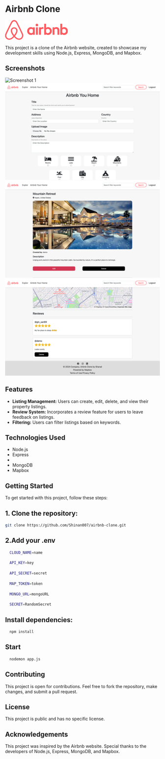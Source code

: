 # Airbnb Clone

![Airbnb Clone](/public//assets/Logo.svg)

This project is a clone of the Airbnb website, created to showcase my development skills using Node.js, Express, MongoDB, and Mapbox.

## Screenshots

![Screenshot 1](/public/assets/Landing.png)
![Screenshot 2](/public/assets/Creat.png)
![Screenshot 2](/public/assets/Show.png)
![Screenshot 3](/public/assets/Review.png)


## Features

- **Listing Management:** Users can create, edit, delete, and view their property listings.
- **Review System:** Incorporates a review feature for users to leave feedback on listings.
- **Filtering:** Users can filter listings based on keywords.

## Technologies Used

- Node.js
- Express
- 
- MongoDB
- Mapbox

## Getting Started

To get started with this project, follow these steps:

## 1. Clone the repository:

   ```bash
   git clone https://github.com/Shinan007/airbnb-clone.git
   ```
   

## 2.Add your .env

```bash
  CLOUD_NAME=name

  API_KEY=key
  
  API_SECRET=secret
  
  MAP_TOKEN=token
  
  MONGO_URL=mongoURL
  
  SECRET=RandomSecret

  ```
 ## Install dependencies:

```bash
  npm install
```

## Start

```bash
  nodemon app.js
```
## Contributing

This project is open for contributions. Feel free to fork the repository, make changes, and submit a pull request.

## License
This project is public and has no specific license.

## Acknowledgements

This project was inspired by the Airbnb website.
Special thanks to the developers of Node.js, Express, MongoDB, and Mapbox.




